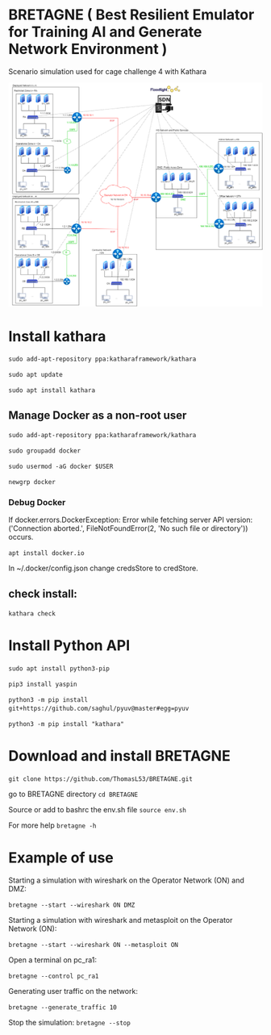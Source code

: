 # BRETAGNE ( Best Resilient Emulator for Training AI and Generate Network Environment ) 
Scenario simulation used for cage challenge 4 with Kathara


![Topology created with Kathara](topology.png)

# Install kathara
`sudo add-apt-repository ppa:katharaframework/kathara`

`sudo apt update`

`sudo apt install kathara`

## Manage Docker as a non-root user
`sudo add-apt-repository ppa:katharaframework/kathara`

`sudo groupadd docker`

`sudo usermod -aG docker $USER`

`newgrp docker`

### Debug Docker
If docker.errors.DockerException: Error while fetching server API version: ('Connection aborted.', FileNotFoundError(2, 'No such file or directory')) occurs.

`apt install docker.io`

In ~/.docker/config.json change credsStore to credStore.

## check install:
`kathara check`

# Install Python API
`sudo apt install python3-pip`

`pip3 install yaspin`

`python3 -m pip install git+https://github.com/saghul/pyuv@master#egg=pyuv`

`python3 -m pip install "kathara"`

# Download and install BRETAGNE
`git clone https://github.com/ThomasL53/BRETAGNE.git`

go to BRETAGNE directory
`cd BRETAGNE`

Source or add to bashrc the env.sh file
`source env.sh`

For more help
`bretagne -h`

# Example of use
Starting a simulation with wireshark on the Operator Network (ON) and DMZ:

`bretagne --start --wireshark ON DMZ`

Starting a simulation with wireshark and metasploit on the Operator Network (ON):

`bretagne --start --wireshark ON --metasploit ON`

Open a terminal on pc_ra1:

`bretagne --control pc_ra1`

Generating user traffic on the network:

`bretagne --generate_traffic 10`

Stop the simulation:
`bretagne --stop`





